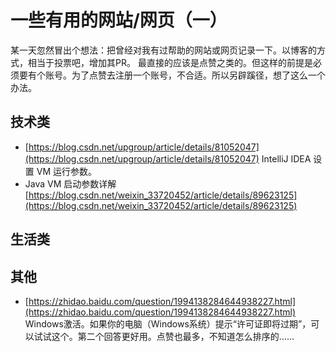 # 一些有用的网站/网页（一）

某一天忽然冒出个想法：把曾经对我有过帮助的网站或网页记录一下。以博客的方式，相当于投票吧，增加其PR。
最直接的应该是点赞之类的。但这样的前提是必须要有个账号。为了点赞去注册一个账号，不合适。所以另辟蹊径，想了这么一个办法。

## 技术类
- [https://blog.csdn.net/upgroup/article/details/81052047](https://blog.csdn.net/upgroup/article/details/81052047)
IntelliJ IDEA 设置 VM 运行参数。
- Java VM 启动参数详解
[https://blog.csdn.net/weixin_33720452/article/details/89623125](https://blog.csdn.net/weixin_33720452/article/details/89623125)

## 生活类

## 其他
- [https://zhidao.baidu.com/question/1994138284644938227.html](https://zhidao.baidu.com/question/1994138284644938227.html)
Windows激活。如果你的电脑（Windows系统）提示“许可证即将过期”，可以试试这个。第二个回答更好用。点赞也最多，不知道怎么排序的……


